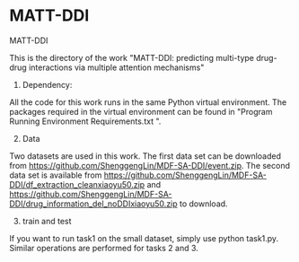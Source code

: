 # MATT-DDI
MATT-DDI

This is the directory of the work "MATT-DDI: predicting multi-type drug-drug interactions via multiple attention mechanisms"


1. Dependency:

All the code for this work runs in the same Python virtual environment. The packages required in the virtual environment can be found in "Program Running Environment Requirements.txt ".


2. Data

Two datasets are used in this work. The first data set can be downloaded from https://github.com/ShenggengLin/MDF-SA-DDI/event.zip. The second data set is available from https://github.com/ShenggengLin/MDF-SA-DDI/df_extraction_cleanxiaoyu50.zip and https://github.com/ShenggengLin/MDF-SA-DDI/drug_information_del_noDDIxiaoyu50.zip to download.


3. train and test

If you want to run task1 on the small dataset, simply use python task1.py. Similar operations are performed for tasks 2 and 3.
